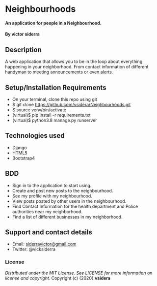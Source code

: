 # Neighbourhoods
#### An application for people in a Neighbourhood.
#### By **victor siderra**
## Description
A web application that allows you to be in the loop about everything happening in your neighborhood.
From contact information of different handyman to meeting announcements or even alerts.

## Setup/Installation Requirements
* On your terminal, clone this repo using git
* $ git clone https://github.com/vsidera/Neighbourhoods.git
* $ source venv/bin/activate
* (virtual)$ pip install -r requirements.txt
* (virtual)$ python3.8 manage.py runserver

## Technologies used
* Django
* HTML5
* Bootstrap4

## BDD
* Sign in to the application to start using.
* Create and post new posts to the neighbourhood.
* See my profile with my neighbourhood.
* View posts posted by other users in the neighbourhood.
* Find Contact Information for the health department and Police authorities near my neighborhood.
* Find a list of different businesses in my neighborhood.

## Support and contact details
* Email: siderravictor@gmail.com
* Twitter: @vicksiderra
### License
*Distributed under the MIT License. See LICENSE for more information on license and copyright.*
Copyright (c) {2020} **vsidera**